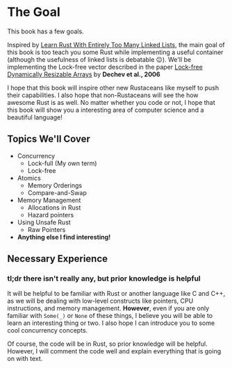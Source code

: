 # The Goal

This book has a few goals.

Inspired by
[Learn Rust With Entirely Too Many Linked Lists](https://rust-unofficial.github.io/too-many-lists/),
the main goal of this book is too teach you some Rust while implementing a
useful container (although the usefulness of linked lists is debatable 😉).
We'll be implementing the Lock-free vector described in the paper
[Lock-free Dynamically Resizable Arrays](https://www.stroustrup.com/lock-free-vector.pdf)
by **Dechev et al., 2006**

I hope that this book will inspire other new Rustaceans like myself to push
their capabilities. I also hope that non-Rustaceans will see the how awesome
Rust is as well. No matter whether you code or not, I hope that this book will
show you a interesting area of computer science and a beautiful language!

## Topics We'll Cover

- Concurrency
  - Lock-full (My own term)
  - Lock-free
- Atomics
  - Memory Orderings
  - Compare-and-Swap
- Memory Management
  - Allocations in Rust
  - Hazard pointers
- Using Unsafe Rust
  - Raw Pointers
- **Anything else I find interesting!**

## Necessary Experience

### tl;dr there isn't really any, but prior knowledge is helpful

It will be helpful to be familiar with Rust or another language like C and C++,
as we will be dealing with low-level constructs like pointers, CPU instructions,
and memory management. **However**, even if you are only familiar with `Some(_)`
or `None` of these things, I believe you will be able to learn an interesting
thing or two. I also hope I can introduce you to some cool concurrency concepts.

Of course, the code will be in Rust, so prior knowledge will be helpful.
However, I will comment the code well and explain everything that is going on
with text.
